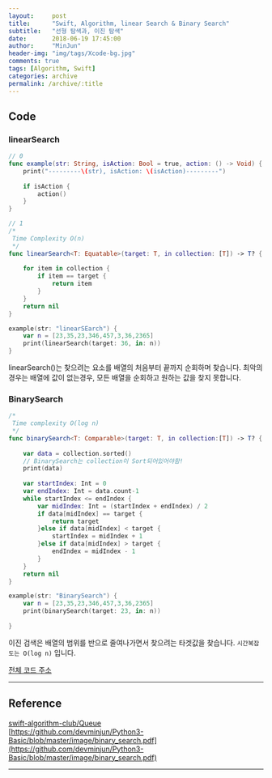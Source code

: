 ```yaml
---
layout:     post
title:      "Swift, Algorithm, linear Search & Binary Search"
subtitle:   "선형 탐색과, 이진 탐색"
date:       2018-06-19 17:45:00
author:     "MinJun"
header-img: "img/tags/Xcode-bg.jpg"
comments: true 
tags: [Algorithm, Swift]
categories: archive
permalink: /archive/:title
---
```


## Code 

### linearSearch 


```swift
// 0
func example(str: String, isAction: Bool = true, action: () -> Void) {
    print("---------\(str), isAction: \(isAction)---------")
    
    if isAction {
        action()
    }
}

// 1
/*
 Time Complexity O(n)
 */
func linearSearch<T: Equatable>(target: T, in collection: [T]) -> T? {
    
    for item in collection {
        if item == target {
            return item
        }
    }
    return nil
}

example(str: "linearSEarch") {
    var n = [23,35,23,346,457,3,36,2365]
    print(linearSearch(target: 36, in: n))
}
```

linearSearch()는 찾으려는 요소를 배열의 처음부터 끝까지 순회하며 찾습니다. 최악의 경우는 배열에 값이 없는경우, 모든 배열을 순회하고 원하는 값을 찾지 못합니다. 

### BinarySearch 

```swift
/*
 Time complexity O(log n)
 */
func binarySearch<T: Comparable>(target: T, in collection:[T]) -> T? {
    
    var data = collection.sorted()
    // BinarySearch는 collection이 Sort되어있어야함!
    print(data)
    
    var startIndex: Int = 0
    var endIndex: Int = data.count-1
    while startIndex <= endIndex {
        var midIndex: Int = (startIndex + endIndex) / 2
        if data[midIndex] == target {
            return target
        }else if data[midIndex] < target {
            startIndex = midIndex + 1
        }else if data[midIndex] > target {
            endIndex = midIndex - 1
        }
    }
    return nil
}

example(str: "BinarySearch") {
    var n = [23,35,23,346,457,3,36,2365]
    print(binarySearch(target: 23, in: n))
    
}
```

이진 검색은 배열의 범위를 반으로 줄여나가면서 찾으려는 타겟값을 찾습니다. `시간복잡도는 O(log n)` 입니다. 

[전체 코드 주소](https://github.com/devmjun/DataStructure)


---

## Reference 

[swift-algorithm-club/Queue](https://github.com/raywenderlich/swift-algorithm-club/tree/master/Queue)<br>
[https://github.com/devminjun/Python3-Basic/blob/master/image/binary_search.pdf](https://github.com/devminjun/Python3-Basic/blob/master/image/binary_search.pdf)<br>


---

